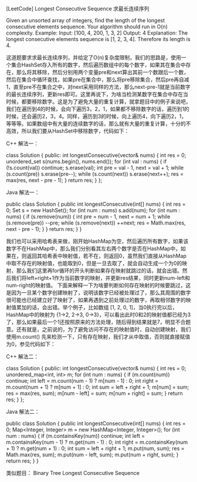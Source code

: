[LeetCode] Longest Consecutive Sequence 求最长连续序列 

 
Given an unsorted array of integers, find the length of the longest consecutive elements sequence.
Your algorithm should run in O(n) complexity.
Example:
Input: [100, 4, 200, 1, 3, 2]
Output: 4
Explanation: The longest consecutive elements sequence is [1, 2, 3, 4]. Therefore its length is 4.
 
这道题要求求最长连续序列，并给定了O(n)复杂度限制，我们的思路是，使用一个集合HashSet存入所有的数字，然后遍历数组中的每个数字，如果其在集合中存在，那么将其移除，然后分别用两个变量pre和next算出其前一个数跟后一个数，然后在集合中循环查找，如果pre在集合中，那么将pre移除集合，然后pre再自减1，直至pre不在集合之中，对next采用同样的方法，那么next-pre-1就是当前数字的最长连续序列，更新res即可。这里再说下，为啥当检测某数字在集合中存在当时候，都要移除数字。这是为了避免大量的重复计算，就拿题目中的例子来说吧，我们在遍历到4的时候，会向下遍历3，2，1，如果都不移除数字的话，遍历到1的时候，还会遍历2，3，4。同样，遍历到3的时候，向上遍历4，向下遍历2，1，等等等。如果数组中有大量的连续数字的话，那么就有大量的重复计算，十分的不高效，所以我们要从HashSet中移除数字，代码如下：
 
C++ 解法一：

class Solution {
public:
    int longestConsecutive(vector<int>& nums) {
        int res = 0;
        unordered_set<int> s(nums.begin(), nums.end());
        for (int val : nums) {
            if (!s.count(val)) continue;
            s.erase(val);
            int pre = val - 1, next = val + 1;
            while (s.count(pre)) s.erase(pre--);
            while (s.count(next)) s.erase(next++);
            res = max(res, next - pre - 1);
        }
        return res;
    }
};

 
Java 解法一：

public class Solution {
    public int longestConsecutive(int[] nums) {
        int res = 0;
        Set<Integer> s = new HashSet<Integer>();
        for (int num : nums) s.add(num);
        for (int num : nums) {
            if (s.remove(num)) {
                int pre = num - 1, next = num + 1;
                while (s.remove(pre)) --pre;
                while (s.remove(next)) ++next;
                res = Math.max(res, next - pre - 1);
            }
        }
        return res;
    }
}

 
我们也可以采用哈希表来做，刚开始HashMap为空，然后遍历所有数字，如果该数字不在HashMap中，那么我们分别看其左右两个数字是否在HashMap中，如果在，则返回其哈希表中映射值，若不在，则返回0，虽然我们直接从HashMap中取不存在的映射值，也能取到0，但是一旦去取了，就会自动生成一个为0的映射，那么我们这里再for循环的开头判断如果存在映射就跳过的话，就会出错。然后我们将left+right+1作为当前数字的映射，并更新res结果，同时更新num-left和num-right的映射值。
下面来解释一下为啥要判断如何存在映射的时候要跳过，这是因为一旦某个数字创建映射了，说明该数字已经被处理过了，那么其周围的数字很可能也已经建立好了映射了，如果再遇到之前处理过的数字，再取相邻数字的映射值累加的话，会出错。举个例子，比如数组 [1, 2, 0, 1]，当0执行完以后，HashMap中的映射为 {1->2, 2->3, 0->3}，可以看出此时0和2的映射值都已经为3了，那么如果最后一个1还按照原来的方法处理，随后得到结果就是7，明显不合题意。还有就是，之前说的，为了避免访问不存在的映射值时，自动创建映射，我们使用m.count() 先来检测一下，只有存在映射，我们才从中取值，否则就直接赋值为0，参见代码如下：
 
C++ 解法二：

class Solution {
public:
    int longestConsecutive(vector<int>& nums) {
        int res = 0;
        unordered_map<int, int> m;
        for (int num : nums) {
            if (m.count(num)) continue;
            int left = m.count(num - 1) ? m[num - 1] : 0;
            int right = m.count(num + 1) ? m[num + 1] : 0;
            int sum = left + right + 1;
            m[num] = sum;
            res = max(res, sum);
            m[num - left] = sum;
            m[num + right] = sum;
        }
        return res;
    }
};

 
Java 解法二：

public class Solution {
    public int longestConsecutive(int[] nums) {
        int res = 0;
        Map<Integer, Integer> m = new HashMap<Integer, Integer>();
        for (int num : nums) {
            if (m.containsKey(num)) continue;
            int left = m.containsKey(num - 1) ? m.get(num - 1) : 0;
            int right = m.containsKey(num + 1) ? m.get(num + 1) : 0;
            int sum = left + right + 1;
            m.put(num, sum);
            res = Math.max(res, sum);
            m.put(num - left, sum);
            m.put(num + right, sum);
        }
        return res;
    }
}

 
类似题目：
Binary Tree Longest Consecutive Sequence